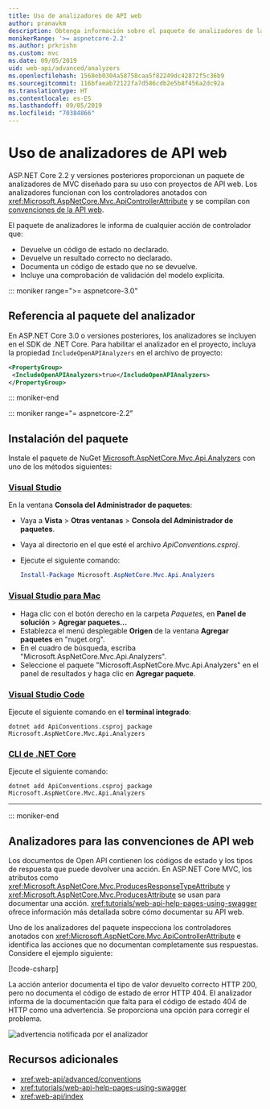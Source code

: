 ```yaml
---
title: Uso de analizadores de API web
author: pranavkm
description: Obtenga información sobre el paquete de analizadores de la API web de ASP.NET Core MVC.
monikerRange: '>= aspnetcore-2.2'
ms.author: prkrishn
ms.custom: mvc
ms.date: 09/05/2019
uid: web-api/advanced/analyzers
ms.openlocfilehash: 1568eb0304a58758caa5f82249dc42872f5c36b9
ms.sourcegitcommit: 116bfaeab72122fa7d586cdb2e5b8f456a2dc92a
ms.translationtype: HT
ms.contentlocale: es-ES
ms.lasthandoff: 09/05/2019
ms.locfileid: "70384866"
---
```

# <a name="use-web-api-analyzers"></a>Uso de analizadores de API web

ASP.NET Core 2.2 y versiones posteriores proporcionan un paquete de analizadores de MVC diseñado para su uso con proyectos de API web. Los analizadores funcionan con los controladores anotados con <xref:Microsoft.AspNetCore.Mvc.ApiControllerAttribute> y se compilan con [convenciones de la API web](xref:web-api/advanced/conventions).

El paquete de analizadores le informa de cualquier acción de controlador que:

* Devuelve un código de estado no declarado.
* Devuelve un resultado correcto no declarado.
* Documenta un código de estado que no se devuelve.
* Incluye una comprobación de validación del modelo explícita.

::: moniker range=">= aspnetcore-3.0"

## <a name="reference-the-analyzer-package"></a>Referencia al paquete del analizador

En ASP.NET Core 3.0 o versiones posteriores, los analizadores se incluyen en el SDK de .NET Core. Para habilitar el analizador en el proyecto, incluya la propiedad `IncludeOpenAPIAnalyzers` en el archivo de proyecto:

```xml
<PropertyGroup>
 <IncludeOpenAPIAnalyzers>true</IncludeOpenAPIAnalyzers>
</PropertyGroup>
```

::: moniker-end

::: moniker range="= aspnetcore-2.2"

## <a name="package-installation"></a>Instalación del paquete

Instale el paquete de NuGet [Microsoft.AspNetCore.Mvc.Api.Analyzers](https://www.nuget.org/packages/Microsoft.AspNetCore.Mvc.Api.Analyzers) con uno de los métodos siguientes:

### <a name="visual-studiotabvisual-studio"></a>[Visual Studio](#tab/visual-studio)

En la ventana **Consola del Administrador de paquetes**:
  * Vaya a **Vista** > **Otras ventanas** > **Consola del Administrador de paquetes**.
  * Vaya al directorio en el que esté el archivo *ApiConventions.csproj*.
  * Ejecute el siguiente comando:

    ```powershell
    Install-Package Microsoft.AspNetCore.Mvc.Api.Analyzers
    ```

### <a name="visual-studio-for-mactabvisual-studio-mac"></a>[Visual Studio para Mac](#tab/visual-studio-mac)

* Haga clic con el botón derecho en la carpeta *Paquetes*, en **Panel de solución** > **Agregar paquetes...**
* Establezca el menú desplegable **Origen** de la ventana **Agregar paquetes** en "nuget.org".
* En el cuadro de búsqueda, escriba "Microsoft.AspNetCore.Mvc.Api.Analyzers".
* Seleccione el paquete "Microsoft.AspNetCore.Mvc.Api.Analyzers" en el panel de resultados y haga clic en **Agregar paquete**.

### <a name="visual-studio-codetabvisual-studio-code"></a>[Visual Studio Code](#tab/visual-studio-code)

Ejecute el siguiente comando en el **terminal integrado**:

```console
dotnet add ApiConventions.csproj package Microsoft.AspNetCore.Mvc.Api.Analyzers
```

### <a name="net-core-clitabnetcore-cli"></a>[CLI de .NET Core](#tab/netcore-cli)

Ejecute el siguiente comando:

```console
dotnet add ApiConventions.csproj package Microsoft.AspNetCore.Mvc.Api.Analyzers
```

---

::: moniker-end

## <a name="analyzers-for-web-api-conventions"></a>Analizadores para las convenciones de API web

Los documentos de Open API contienen los códigos de estado y los tipos de respuesta que puede devolver una acción. En ASP.NET Core MVC, los atributos como <xref:Microsoft.AspNetCore.Mvc.ProducesResponseTypeAttribute> y <xref:Microsoft.AspNetCore.Mvc.ProducesAttribute> se usan para documentar una acción. <xref:tutorials/web-api-help-pages-using-swagger> ofrece información más detallada sobre cómo documentar su API web.

Uno de los analizadores del paquete inspecciona los controladores anotados con <xref:Microsoft.AspNetCore.Mvc.ApiControllerAttribute> e identifica las acciones que no documentan completamente sus respuestas. Considere el ejemplo siguiente:

[!code-csharp[](conventions/sample/Controllers/ContactsController.cs?name=missing404docs&highlight=10)]

La acción anterior documenta el tipo de valor devuelto correcto HTTP 200, pero no documenta el código de estado de error HTTP 404. El analizador informa de la documentación que falta para el código de estado 404 de HTTP como una advertencia. Se proporciona una opción para corregir el problema.

![advertencia notificada por el analizador](conventions/_static/Analyzer.gif)

## <a name="additional-resources"></a>Recursos adicionales

* <xref:web-api/advanced/conventions>
* <xref:tutorials/web-api-help-pages-using-swagger>
* <xref:web-api/index>
